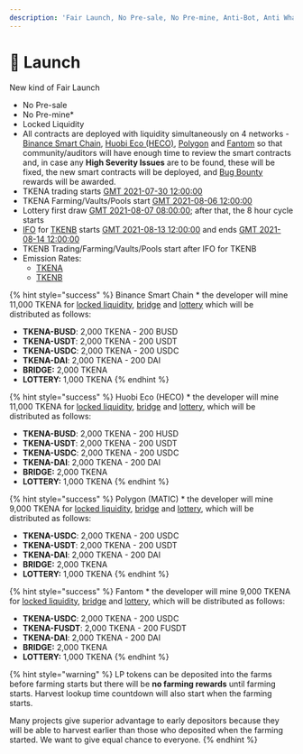 ```yaml
---
description: 'Fair Launch, No Pre-sale, No Pre-mine, Anti-Bot, Anti Whale'
---
```


# 🚀 Launch

New kind of Fair Launch

* No Pre-sale
* No Pre-mine\*
* Locked Liquidity
* All contracts are deployed with liquidity simultaneously on 4 networks - [Binance Smart Chain](https://www.binance.org/en/smartChain), [Huobi Eco \(HECO\)](https://www.hecochain.com/en-us/), [Polygon](https://polygon.technology/) and [Fantom](https://fantom.foundation/) so that community/auditors will have enough time to review the smart contracts and, in case any **High Severity Issues** are to be found, these will be fixed, the new smart contracts will be deployed, and [Bug Bounty](security/bug-bounty.md) rewards will be awarded.
* TKENA trading starts [GMT 2021-07-30 12:00:00](https://www.timeanddate.com/countdown/generic?iso=2021-07-30T12:00:00Z&font=sanserif&p0=769&csz=0&msg=DEFIFinance.one%20|%20TKENA%20trading)
* TKENA Farming/Vaults/Pools start [GMT 2021-08-06 12:00:00](https://www.timeanddate.com/countdown/generic?iso=2021-08-06T12:00:00Z&font=sanserif&p0=769&csz=0&msg=DEFIFinance.one%20|%20TKENA%20Farming)
* Lottery first draw [GMT 2021-08-07 08:00:00](https://www.timeanddate.com/countdown/generic?iso=2021-08-06T12:00:00Z&font=sanserif&p0=769&csz=0&msg=DEFIFinance.one%20|%20Lottery); after that, the 8 hour cycle starts
* [IFO](features/tkenb-ifo.md) for [TKENB](tokenomics/tkenb.md) starts [GMT 2021-08-13 12:00:00](https://www.timeanddate.com/countdown/generic?iso=2021-08-13T12:00:00Z&font=sanserif&p0=769&csz=0&msg=DEFIFinance.one%20|%20IFO%20TKENB) and ends [GMT 2021-08-14 12:00:00](https://www.timeanddate.com/countdown/generic?iso=2021-08-14T12:00:00Z&font=sanserif&p0=769&csz=0&msg=DEFIFinance.one%20|%20IFO%20TKENB%20END)
* TKENB Trading/Farming/Vaults/Pools start after IFO for TKENB
* Emission Rates:
  * [TKENA](tokenomics/tkenb.md)
  * [TKENB](tokenomics/tkena.md)

{% hint style="success" %}
Binance Smart Chain \* the developer will mine 11,000 TKENA for [locked liquidity](features/locked-liquidity.md), [bridge](features/token-bridge.md) and [lottery](features/lottery.md) which will be distributed as follows:

* **TKENA-BUSD**: 2,000 TKENA - 200 BUSD
* **TKENA-USDT**: 2,000 TKENA - 200 USDT
* **TKENA-USDC**: 2,000 TKENA - 200 USDC
* **TKENA-DAI**:     2,000 TKENA - 200 DAI
* **BRIDGE:**            2,000 TKENA
* **LOTTERY:**         1,000 TKENA
{% endhint %}

{% hint style="success" %}
Huobi Eco \(HECO\) \* the developer will mine 11,000 TKENA for [locked liquidity](features/locked-liquidity.md), [bridge](features/token-bridge.md) and [lottery](features/lottery.md), which will be distributed as follows:

* **TKENA-BUSD**: 2,000 TKENA - 200 HUSD
* **TKENA-USDT**: 2,000 TKENA - 200 USDT
* **TKENA-USDC**: 2,000 TKENA - 200 USDC
* **TKENA-DAI**:     2,000 TKENA - 200 DAI
* **BRIDGE:**            2,000 TKENA
* **LOTTERY:**         1,000 TKENA
{% endhint %}

{% hint style="success" %}
Polygon \(MATIC\) \* the developer will mine 9,000 TKENA for [locked liquidity](features/locked-liquidity.md), [bridge](features/token-bridge.md) and [lottery](features/lottery.md), which will be distributed as follows:

* **TKENA-USDC**: 2,000 TKENA - 200 USDC
* **TKENA-USDT**: 2,000 TKENA - 200 USDT
* **TKENA-DAI**:     2,000 TKENA - 200 DAI
* **BRIDGE:**            2,000 TKENA
* **LOTTERY:**         1,000 TKENA
{% endhint %}

{% hint style="success" %}
Fantom \* the developer will mine 9,000 TKENA for [locked liquidity](features/locked-liquidity.md), [bridge](features/token-bridge.md) and [lottery](features/lottery.md), which will be distributed as follows:

* **TKENA-USDC**:   2,000 TKENA - 200 USDC
* **TKENA-FUSDT**: 2,000 TKENA - 200 FUSDT
* **TKENA-DAI**:       2,000 TKENA - 200 DAI
* **BRIDGE:**              2,000 TKENA
* **LOTTERY:**           1,000 TKENA
{% endhint %}

{% hint style="warning" %}
LP tokens can be deposited into the farms before farming starts but there will be **no farming rewards** until farming starts. Harvest lookup time countdown will also start when the farming starts.

Many projects give superior advantage to early depositors because they will be able to harvest earlier than those who deposited when the farming started. We want to give equal chance to everyone.
{% endhint %}

​

​

​

